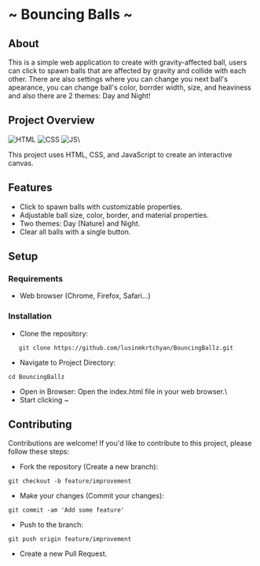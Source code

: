 # ~ Bouncing Balls ~

## About
This is a simple web application to create with gravity-affected ball, users can click to spawn balls that are affected by gravity and collide with each other. There are also settings where you can change you next ball's apearance, you can change ball's color, borrder width, size, and heaviness and also there are 2 themes: Day and Night!

## Project Overview
![HTML](https://img.shields.io/badge/html5%20-%23E34F26.svg?&style=for-the-badge&logo=html5&logoColor=white)
![CSS](https://img.shields.io/badge/css3%20-%231572B6.svg?&style=for-the-badge&logo=css3&logoColor=white)
![JS](https://img.shields.io/badge/javascript%20-%23323330.svg?&style=for-the-badge&logo=javascript&logoColor=%23F7DF1E)\

This project uses HTML, CSS, and JavaScript to create an interactive canvas.

## Features

- Click to spawn balls with customizable properties.
- Adjustable ball size, color, border, and material properties.
- Two themes: Day (Nature) and Night.
- Clear all balls with a single button.

## Setup

### Requirements

- Web browser (Chrome, Firefox, Safari...)

### Installation

- Clone the repository:
```
   git clone https://github.com/lusinmkrtchyan/BouncingBallz.git
 ```
- Navigate to Project Directory: 
```
cd BouncingBallz
```
- Open in Browser: Open the index.html file in your web browser.\
- Start clicking ~

## Contributing
Contributions are welcome! If you'd like to contribute to this project, please follow these steps:

- Fork the repository (Create a new branch):
```
git checkout -b feature/improvement
```
- Make your changes (Commit your changes):
```
git commit -am 'Add some feature'
```
- Push to the branch: 
```
git push origin feature/improvement
```
- Create a new Pull Request.

